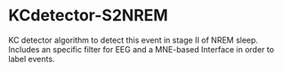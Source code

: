# KCdetector-S2NREM
KC detector algorithm to detect this event in stage II of NREM sleep. Includes an specific filter for EEG and a MNE-based Interface in order to label events.
